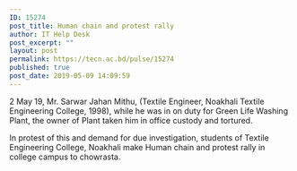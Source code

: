 ```yaml
---
ID: 15274
post_title: Human chain and protest rally
author: IT Help Desk
post_excerpt: ""
layout: post
permalink: https://tecn.ac.bd/pulse/15274
published: true
post_date: 2019-05-09 14:09:59
---
```

2 May 19, Mr. Sarwar Jahan Mithu, (Textile Engineer, Noakhali Textile Engineering College, 1998), while he was in on duty for Green Life Washing Plant, the owner of Plant taken him in office custody and tortured. 

In protest of this and demand for due investigation, students of Textile Engineering College, Noakhali make Human chain and protest rally in college campus to chowrasta.